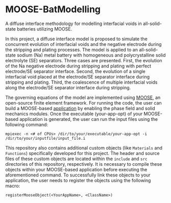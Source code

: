 # MOOSE-BatModelling
A diffuse interface methodology for modelling interfacial voids in all-solid-state batteries utilizing MOOSE.

In this project, a diffuse interface model is proposed to simulate the concurrent evolution of interfacial voids and the negative electrode during the stripping and plating processes. The model is applied to an all-solid-state sodium (Na) metal battery with homogeneous and polycrystalline solid electrolyte (SE) separators. Three cases are presented. First, the evolution of the Na negative electrode during stripping and plating with perfect electrode/SE separator interface. Second, the evolution of a single interfacial void placed at the electrode/SE separator interface during stripping and plating. Third, the coalescence of multiple interfacial voids along the electrode/SE separator interface during stripping.

The governing equations of the model are implemented using [MOOSE](https://mooseframework.inl.gov/), an open-source finite element framework.
For running the code, the user can build a MOOSE-based [application](https://mooseframework.inl.gov/getting_started/new_users.html) by enabling the phase field and solid mechanics modules. Once the executable (your-app-opt) of your MOOSE-based application is generated, the user can run the input files using the following command:

`mpiexec -n <# of CPUs> /dir/to/your/executable/your-app-opt -i /dir/to/your/inputfile/input_file.i`

This repository also contains additional custom objects (like `Materials` and `Functions`) specifically developed for this project. The header and source files of these custom objects are located within the `include` and `src` directories of this repository, respectively. It is necessary to compile these objects within your MOOSE-based application before executing the aforementioned command. To successfully link these objects to your application, the user needs to register the objects using the following macro:

`registerMooseObject(<YourAppName>, <ClassName>)`
